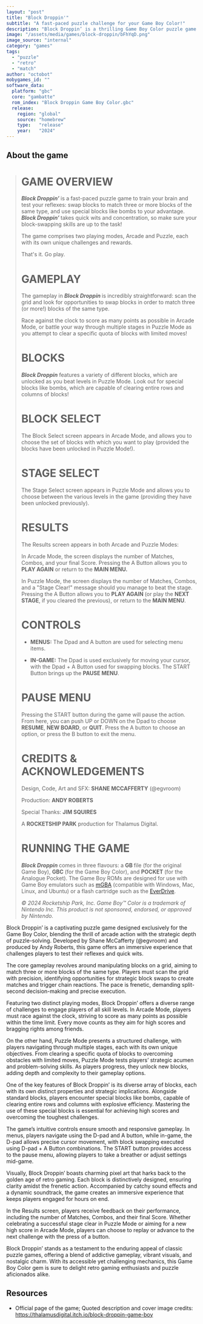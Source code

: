 ```yaml
---
layout: "post"
title: "Block Droppin'"
subtitle: "A fast-paced puzzle challenge for your Game Boy Color!"
description: "Block Droppin’ is a thrilling Game Boy Color puzzle game where players swap blocks to match three or more, utilizing special blocks like bombs to clear rows and columns, with Arcade and Puzzle modes offering unique challenges and rewards."
image: "/assets/media/games/block-droppin/bFhYqD.png"
image_source: "internal"
category: "games"
tags:
  - "puzzle"
  - "retro"
  - "match"
author: "octobot"
mobygames_id: ""
software_data:
  platform: "gbc"
  core: "gambatte"
  rom_index: "Block Droppin Game Boy Color.gbc"
  release:
    region: "global"
    source: "homebrew"
    type:   "release"
    year:   "2024"
---
```


## About the game

<blockquote class="formatted_description user_formatted"><h1>GAME OVERVIEW</h1>
<p><strong></strong><strong><em>Block Droppin’ </em></strong>is a fast-paced puzzle game to train your brain and test your reflexes: swap blocks to match three or more blocks of the same type, and use special blocks like bombs to your advantage. <strong><em>Block Droppin’ </em></strong>takes quick wits and concentration, so make sure your block-swapping skills are up to the task!</p>
<p>The game comprises two playing modes, Arcade and Puzzle, each with its own unique challenges and rewards.</p>
<p>That's it. Go play.</p>
<h1>GAMEPLAY</h1>
<p>The gameplay in <strong><em>Block Droppin </em></strong>is incredibly straightforward: scan the grid and look for opportunities to swap blocks in order to match three (or more!) blocks of the same type.</p>
<p>Race against the clock to score as many points as possible in Arcade Mode, or battle your way through multiple stages in Puzzle Mode as you attempt to clear a specific quota of blocks with limited moves!</p>
<h1>BLOCKS</h1>
<p><strong><em></em></strong><strong><em>Block Droppin</em></strong> features a variety of different blocks, which are unlocked as you beat levels in Puzzle Mode. Look out for special blocks like bombs, which are capable of clearing entire rows and columns of blocks!
</p>
<h1>BLOCK SELECT</h1>
<p>The Block Select screen appears in Arcade Mode, and allows you to choose the set of blocks with which you want to play (provided the blocks have been unlocked in Puzzle Mode!).
</p>
<h1>STAGE SELECT</h1>
<p>The Stage Select screen appears in Puzzle Mode and allows you to choose between the various levels in the game (providing they have been unlocked previously).
</p>
<h1>RESULTS</h1>
<p>The Results screen appears in both Arcade and Puzzle Modes:</p>
<p>In Arcade Mode, the screen displays the number of Matches, Combos, and your final Score. Pressing the A Button allows you to <strong>PLAY AGAIN</strong> or return to the <strong>MAIN MENU.</strong></p>
<p>In Puzzle Mode, the screen displays the number of Matches, Combos, and a "Stage Clear!" message should you manage to beat the stage. Pressing the A Button allows you to <strong>PLAY AGAIN </strong>(or play the <strong>NEXT STAGE</strong>, if you cleared the previous), or return to the <strong>MAIN MENU</strong>.</p>
<h1>CONTROLS</h1>
<ul><li><strong>MENUS:</strong>&nbsp;The Dpad and A button are used for selecting menu items.
</li></ul>
<ul><li><strong>IN-GAME:</strong>&nbsp;The Dpad is used exclusively for moving your cursor, with the Dpad + A Button used for swapping blocks. The START Button brings up the <strong>PAUSE MENU</strong>.<strong></strong></li></ul>
<h1>PAUSE MENU</h1>
<p>Pressing the START button during the game will pause the action. From here, you can push UP or DOWN on the Dpad to choose <strong>RESUME</strong>, <strong>NEW BOARD</strong>, or <strong>QUIT</strong>. Press the A button to choose an option, or press the B button to exit the menu.
</p>
<h1>CREDITS &amp; ACKNOWLEDGEMENTS</h1>
<p>Design, Code, Art and SFX:&nbsp;<strong>SHANE MCCAFFERTY</strong>&nbsp;(@egvroom)
</p>
<p>Production:&nbsp;<strong>ANDY ROBERTS</strong><br></p>
<p>Special Thanks:&nbsp;<strong>JIM&nbsp;</strong><strong>SQUIRES</strong></p>
<p>A&nbsp;<strong>ROCKETSHIP PARK</strong>&nbsp;production for Thalamus Digital.
</p>
<h1>RUNNING THE GAME</h1>
<p><strong><em>Block Droppin </em></strong>comes in three flavours: a <strong>GB </strong>file (for the original Game Boy), <strong>GBC </strong>(for the Game Boy Color), and <strong>POCKET </strong>(for the Analogue Pocket).&nbsp;The Game Boy ROMs are&nbsp;designed for use with Game Boy emulators such as&nbsp;<a href="https://mgba.io/" target="_blank" referrerpolicy="origin" rel="nofollow noopener">mGBA</a>&nbsp;(compatible with Windows, Mac, Linux, and Ubuntu) or a flash cartridge such as the&nbsp;<a href="https://stoneagegamer.com/flash/game-boy/" target="_blank" referrerpolicy="origin" rel="nofollow noopener">EverDrive</a>.</p>
<p><em>© 2024 Rocketship Park, Inc. Game Boy™ Color is a trademark of Nintendo Inc. This product is not sponsored, endorsed, or approved by Nintendo.</em>
</p></blockquote>

Block Droppin’ is a captivating puzzle game designed exclusively for the Game Boy Color, blending the thrill of arcade action with the strategic depth of puzzle-solving. Developed by Shane McCafferty (@egvroom) and produced by Andy Roberts, this game offers an immersive experience that challenges players to test their reflexes and quick wits.

The core gameplay revolves around manipulating blocks on a grid, aiming to match three or more blocks of the same type. Players must scan the grid with precision, identifying opportunities for strategic block swaps to create matches and trigger chain reactions. The pace is frenetic, demanding split-second decision-making and precise execution.

Featuring two distinct playing modes, Block Droppin’ offers a diverse range of challenges to engage players of all skill levels. In Arcade Mode, players must race against the clock, striving to score as many points as possible within the time limit. Every move counts as they aim for high scores and bragging rights among friends.

On the other hand, Puzzle Mode presents a structured challenge, with players navigating through multiple stages, each with its own unique objectives. From clearing a specific quota of blocks to overcoming obstacles with limited moves, Puzzle Mode tests players’ strategic acumen and problem-solving skills. As players progress, they unlock new blocks, adding depth and complexity to their gameplay options.

One of the key features of Block Droppin’ is its diverse array of blocks, each with its own distinct properties and strategic implications. Alongside standard blocks, players encounter special blocks like bombs, capable of clearing entire rows and columns with explosive efficiency. Mastering the use of these special blocks is essential for achieving high scores and overcoming the toughest challenges.

The game’s intuitive controls ensure smooth and responsive gameplay. In menus, players navigate using the D-pad and A button, while in-game, the D-pad allows precise cursor movement, with block swapping executed using D-pad + A Button combinations. The START button provides access to the pause menu, allowing players to take a breather or adjust settings mid-game.

Visually, Block Droppin’ boasts charming pixel art that harks back to the golden age of retro gaming. Each block is distinctively designed, ensuring clarity amidst the frenetic action. Accompanied by catchy sound effects and a dynamic soundtrack, the game creates an immersive experience that keeps players engaged for hours on end.

In the Results screen, players receive feedback on their performance, including the number of Matches, Combos, and their final Score. Whether celebrating a successful stage clear in Puzzle Mode or aiming for a new high score in Arcade Mode, players can choose to replay or advance to the next challenge with the press of a button.

Block Droppin’ stands as a testament to the enduring appeal of classic puzzle games, offering a blend of addictive gameplay, vibrant visuals, and nostalgic charm. With its accessible yet challenging mechanics, this Game Boy Color gem is sure to delight retro gaming enthusiasts and puzzle aficionados alike.

## Resources

* Official page of the game; Quoted description and cover image credits: <https://thalamusdigital.itch.io/block-droppin-game-boy>

